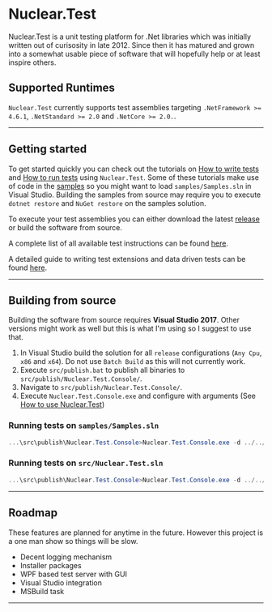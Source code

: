 
# Nuclear.Test
Nuclear.Test is a unit testing platform for .Net libraries which was initially written out of curisosity in late 2012.
Since then it has matured and grown into a somewhat usable piece of software that will hopefully help or at least inspire others.

## Supported Runtimes
`Nuclear.Test` currently supports test assemblies targeting `.NetFramework >= 4.6.1`, `.NetStandard >= 2.0` and `.NetCore >= 2.0.`.

---

## Getting started
To get started quickly you can check out the tutorials on [How to write tests](docu/how_to_write_tests.md) and [How to run tests](docu/how_to_use.md) using `Nuclear.Test`.
Some of these tutorials make use of code in the [samples](samples) so you might want to load `samples/Samples.sln` in Visual Studio.
Building the samples from source may require you to execute `dotnet restore` and `NuGet restore` on the samples solution.

To execute your test assemblies you can either download the latest [release](https://github.com/MikeLimaSierra/Nuclear.Test/releases) or build the software from source.

A complete list of all available test instructions can be found [here](docu/test_instructions.md).

A detailed guide to writing test extensions and data driven tests can be found [here](docu/how_to_extend.md).

---

## Building from source
Building the software from source requires **Visual Studio 2017**.
Other versions might work as well but this is what I'm using so I suggest to use that.

1. In Visual Studio build the solution for all `release` configurations (`Any Cpu`, `x86` and `x64`). Do not use `Batch Build` as this will not currently work.
2. Execute `src/publish.bat` to publish all binaries to `src/publish/Nuclear.Test.Console/`.
3. Navigate to `src/publish/Nuclear.Test.Console/`.
4. Execute `Nuclear.Test.Console.exe` and configure with arguments (See [How to use Nuclear.Test](docu/how_to_use.md))

### Running tests on `samples/Samples.sln`
```csharp
...\src\publish\Nuclear.Test.Console>Nuclear.Test.Console.exe -d ../../../samples -i Debug;obj
```

### Running tests on `src/Nuclear.Test.sln`
```csharp
...\src\publish\Nuclear.Test.Console>Nuclear.Test.Console.exe -d ../../bin -i Debug;obj
```

---

## Roadmap
These features are planned for anytime in the future.
However this project is a one man show so things will be slow.

* Decent logging mechanism
* Installer packages
* WPF based test server with GUI
* Visual Studio integration
* MSBuild task

---
